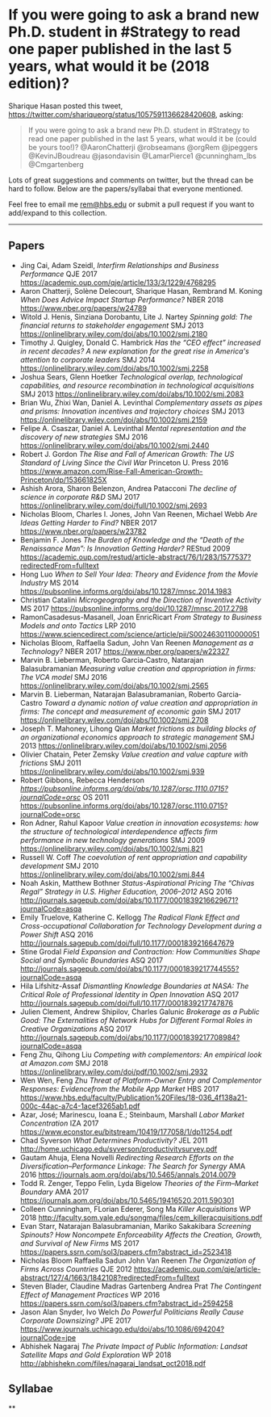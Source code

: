# If you were going to ask a brand new Ph.D. student in #Strategy to read one paper published in the last 5 years, what would it be (2018 edition)?

Sharique Hasan posted this tweet, https://twitter.com/shariqueorg/status/1057591136628420608, asking:

> If you were going to ask a brand new Ph.D. student in #Strategy to read one paper published in the last 5 years, what would it be (could be yours too!)? @AaronChatterji @robseamans @orgRem @jpeggers @KevinJBoudreau @jasondavisin @LamarPierce1 @cunningham_lbs @Cmgartenberg

Lots of great suggestions and comments on twitter, but the thread can be hard to follow. Below are the papers/syllabai that everyone mentioned.

Feel free to email me rem@hbs.edu or submit a pull request if you want to add/expand to this collection.

---

## Papers
* Jing Cai, Adam Szeidl, _Interfirm Relationships and Business Performance_
QJE 2017  https://academic.oup.com/qje/article/133/3/1229/4768295
* Aaron Chatterji, Solène Delecourt, Sharique Hasan, Rembrand M. Koning _When Does Advice Impact Startup Performance?_
NBER 2018 https://www.nber.org/papers/w24789
* Witold J. Henis,  Sinziana Dorobantu,  Lite J. Nartey _Spinning gold: The financial returns to stakeholder engagement_
SMJ 2013 https://onlinelibrary.wiley.com/doi/abs/10.1002/smj.2180
* Timothy J. Quigley,  Donald C. Hambrick _Has the “CEO effect” increased in recent decades? A new explanation for the great rise in America's attention to corporate leaders_
SMJ 2014 https://onlinelibrary.wiley.com/doi/abs/10.1002/smj.2258
* Joshua Sears,  Glenn Hoetker _Technological overlap, technological capabilities, and resource recombination in technological acquisitions_
SMJ 2013 https://onlinelibrary.wiley.com/doi/abs/10.1002/smj.2083
* Brian Wu,  Zhixi Wan,  Daniel A. Levinthal _Complementary assets as pipes and prisms: Innovation incentives and trajectory choices_
SMJ 2013 https://onlinelibrary.wiley.com/doi/abs/10.1002/smj.2159
* Felipe A. Csaszar,  Daniel A. Levinthal _Mental representation and the discovery of new strategies_
SMJ 2016 https://onlinelibrary.wiley.com/doi/abs/10.1002/smj.2440
*  Robert J. Gordon _The Rise and Fall of American Growth: The US Standard of Living Since the Civil War_ 
Princeton U. Press 2016 https://www.amazon.com/Rise-Fall-American-Growth-Princeton/dp/153661825X
* Ashish Arora,  Sharon Belenzon,  Andrea Patacconi _The decline of science in corporate R&D_
SMJ 2017 https://onlinelibrary.wiley.com/doi/full/10.1002/smj.2693
*  Nicholas Bloom, Charles I. Jones, John Van Reenen, Michael Webb _Are Ideas Getting Harder to Find?_ 
NBER 2017 https://www.nber.org/papers/w23782
* Benjamin F. Jones _The Burden of Knowledge and the “Death of the Renaissance Man”: Is Innovation Getting Harder?_
REStud 2009 https://academic.oup.com/restud/article-abstract/76/1/283/1577537?redirectedFrom=fulltext
* Hong Luo _When to Sell Your Idea: Theory and Evidence from the Movie Industry_
MS 2014 https://pubsonline.informs.org/doi/abs/10.1287/mnsc.2014.1983
* Christian Catalini _Microgeography and the Direction of Inventive Activity_
MS 2017 https://pubsonline.informs.org/doi/10.1287/mnsc.2017.2798
* RamonCasadesus-Masanell, Joan EnricRicart _From Strategy to Business Models and onto Tactics_
LRP 2010 https://www.sciencedirect.com/science/article/pii/S0024630110000051
* Nicholas Bloom, Raffaella Sadun, John Van Reenen _Management as a Technology?_
NBER 2017 https://www.nber.org/papers/w22327
* Marvin B. Lieberman, Roberto Garcia‐Castro, Natarajan Balasubramanian _Measuring value creation and appropriation in firms: The VCA model_
SMJ 2016 https://onlinelibrary.wiley.com/doi/abs/10.1002/smj.2565
* Marvin B. Lieberman,  Natarajan Balasubramanian,  Roberto Garcia‐Castro _Toward a dynamic notion of value creation and appropriation in firms: The concept and measurement of economic gain_
SMJ 2017 https://onlinelibrary.wiley.com/doi/abs/10.1002/smj.2708
* Joseph T. Mahoney, Lihong Qian _Market frictions as building blocks of an organizational economics approach to strategic management_
SMJ 2013 https://onlinelibrary.wiley.com/doi/abs/10.1002/smj.2056
* Olivier Chatain, Peter Zemsky _Value creation and value capture with frictions_
SMJ 2011 https://onlinelibrary.wiley.com/doi/abs/10.1002/smj.939
* Robert Gibbons, Rebecca Henderson _https://pubsonline.informs.org/doi/abs/10.1287/orsc.1110.0715?journalCode=orsc_
OS 2011 https://pubsonline.informs.org/doi/abs/10.1287/orsc.1110.0715?journalCode=orsc
* Ron Adner, Rahul Kapoor _Value creation in innovation ecosystems: how the structure of technological interdependence affects firm performance in new technology generations_
SMJ 2009 https://onlinelibrary.wiley.com/doi/abs/10.1002/smj.821
* Russell W. Coff _The coevolution of rent appropriation and capability development_
SMJ 2010 https://onlinelibrary.wiley.com/doi/abs/10.1002/smj.844
* Noah Askin, Matthew Bothner _Status-Aspirational Pricing
The “Chivas Regal” Strategy in U.S. Higher Education, 2006–2012_
ASQ 2016 http://journals.sagepub.com/doi/abs/10.1177/0001839216629671?journalCode=asqa
* Emily Truelove, Katherine C. Kellogg _The Radical Flank Effect and Cross-occupational Collaboration for Technology Development during a Power Shift_
ASQ 2016 http://journals.sagepub.com/doi/full/10.1177/0001839216647679
* Stine Grodal _Field Expansion and Contraction: How Communities Shape Social and Symbolic Boundaries_
ASQ 2017 http://journals.sagepub.com/doi/abs/10.1177/0001839217744555?journalCode=asqa
* Hila Lifshitz-Assaf _Dismantling Knowledge Boundaries at NASA: The Critical Role of Professional Identity in Open Innovation_
ASQ 2017 http://journals.sagepub.com/doi/full/10.1177/0001839217747876
* Julien Clement, Andrew Shipilov, Charles Galunic _Brokerage as a Public Good: The Externalities of Network Hubs for Different Formal Roles in Creative Organizations_
ASQ 2017 http://journals.sagepub.com/doi/abs/10.1177/0001839217708984?journalCode=asqa
* Feng Zhu,  Qihong Liu _Competing with complementors: An empirical look at Amazon.com_
SMJ 2018 https://onlinelibrary.wiley.com/doi/pdf/10.1002/smj.2932
* Wen Wen, Feng Zhu _Threat of Platform-Owner Entry and Complementor Responses: Evidencefrom the Mobile App Market_
HBS 2017 https://www.hbs.edu/faculty/Publication%20Files/18-036_4f138a21-000c-44ac-a7c4-1acef3265ab1.pdf
* Azar, José; Marinescu, Ioana E.; Steinbaum, Marshall _Labor Market Concentration_
IZA 2017 https://www.econstor.eu/bitstream/10419/177058/1/dp11254.pdf
* Chad Syverson _What Determines Productivity?_
JEL 2011 http://home.uchicago.edu/syverson/productivitysurvey.pdf
* Gautam Ahuja, Elena Novelli _Redirecting Research Efforts on the Diversification–Performance Linkage: The Search for Synergy_
AMA 2016 https://journals.aom.org/doi/abs/10.5465/annals.2014.0079
* Todd R. Zenger, Teppo Felin, Lyda Bigelow _Theories of the Firm–Market Boundary_
AMA 2017 https://journals.aom.org/doi/abs/10.5465/19416520.2011.590301
* Colleen Cunningham, FLorian Ederer, Song Ma _Killer Acquisitions_
WP 2018 http://faculty.som.yale.edu/songma/files/cem_killeracquisitions.pdf
* Evan Starr, Natarajan Balasubramanian, Mariko Sakakibara _Screening Spinouts? How Noncompete Enforceability Affects the Creation, Growth, and Survival of New Firms_
MS 2017 https://papers.ssrn.com/sol3/papers.cfm?abstract_id=2523418
* Nicholas Bloom  Raffaella Sadun  John Van Reenen _The Organization of Firms Across Countries_
QJE 2012 https://academic.oup.com/qje/article-abstract/127/4/1663/1842108?redirectedFrom=fulltext
* Steven Blader, Claudine Madras Gartenberg Andrea Prat _The Contingent Effect of Management Practices_
WP 2016 https://papers.ssrn.com/sol3/papers.cfm?abstract_id=2594258
* Jason Alan Snyder, Ivo Welch _Do Powerful Politicians Really Cause Corporate Downsizing?_
JPE 2017 https://www.journals.uchicago.edu/doi/abs/10.1086/694204?journalCode=jpe
* Abhishek Nagaraj _The Private Impact of Public Information: Landsat Satellite Maps and Gold Exploration_
WP 2018 http://abhishekn.com/files/nagaraj_landsat_oct2018.pdf

## Syllabae
**
